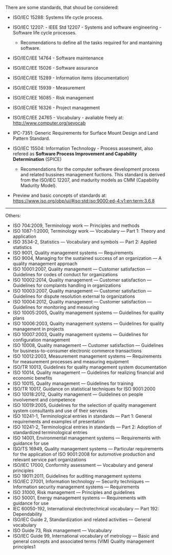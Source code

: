
There are some standards, that shoud be considered:

- ISO/IEC 15288: Systems life cycle process.
- ISO/IEC 12207: - IEEE Std 12207 - Systems and software engineering - Software life cycle processes.
  - Recomendations to define all the tasks required for and mantaining software.
- ISO/IEC/IEE 14764 - Software maintenance
- ISO/IEC/IEE 15026 - Software assurance
- ISO/IEC/IEE 15289 - Information items (documentation)
- ISO/IEC/IEE 15939 - Measurement
- ISO/IEC/IEE 16085 - Risk management
- ISO/IEC/IEE 16326 - Project management
- ISO/IEC/IEE 24765 - Vocabulary - avaliable freely at: http://www.computer.org/sevocab
- IPC-7351: Generic Requirements for Surface Mount Design and Land Pattern Standard.
- ISO/IEC 15504: Information Technology - Process assesment, also refered as **Software Process Improvement and Capability Determination** (SPICE)
  - Recomendations for the computer software development process and related bussines management fuctions. This standard is derived from 
  the ISO/IEC 12207, and madurity models as CMM (Capability Madurity Model).

- Preview and basic concepts of standards at:   https://www.iso.org/obp/ui/#iso:std:iso:9000:ed-4:v1:en:term:3.6.8

-------------

Others:



 - ISO 704:2009, Terminology work — Principles and methods
 - ISO 1087-1:2000, Terminology work — Vocabulary — Part 1: Theory and application
 - ISO 3534-2, Statistics — Vocabulary and symbols — Part 2: Applied statistics
 - ISO 9001, Quality management systems — Requirements
 - ISO 9004, Managing for the sustained success of an organization — A quality management approach
 - ISO 10001:2007, Quality management — Customer satisfaction — Guidelines for codes of conduct for organizations
 - ISO 10002:2014, Quality management — Customer satisfaction — Guidelines for complaints handling in organizations
 - ISO 10003:2007, Quality management — Customer satisfaction — Guidelines for dispute resolution external to organizations
 - ISO 10004:2012, Quality management — Customer satisfaction — Guidelines for monitoring and measuring
 - ISO 10005:2005, Quality management systems — Guidelines for quality plans
 - ISO 10006:2003, Quality management systems — Guidelines for quality management in projects
 - ISO 10007:2003, Quality management systems — Guidelines for configuration management
 - ISO 10008, Quality management — Customer satisfaction — Guidelines for business-to-consumer electronic commerce transactions
 - ISO 10012:2003, Measurement management systems — Requirements for measurement processes and measuring equipment
 - ISO/TR 10013, Guidelines for quality management system documentation
 - ISO 10014, Quality management — Guidelines for realizing financial and economic benefits
 - ISO 10015, Quality management — Guidelines for training
 - ISO/TR 10017, Guidance on statistical techniques for ISO 9001:2000
 - ISO 10018:2012, Quality management — Guidelines on people involvement and competence
 - ISO 10019:2005, Guidelines for the selection of quality management system consultants and use of their services
 - ISO 10241-1, Terminological entries in standards — Part 1: General requirements and examples of presentation
 - ISO 10241-2, Terminological entries in standards — Part 2: Adoption of standardized terminological entries
 - ISO 14001, Environmental management systems — Requirements with guidance for use
 - ISO/TS 16949, Quality management systems — Particular requirements for the application of ISO 9001:2008 for automotive production and relevant service part organizations
 - ISO/IEC 17000, Conformity assessment — Vocabulary and general principles
 - ISO 19011:2011, Guidelines for auditing management systems
 - ISO/IEC 27001, Information technology — Security techniques — Information security management systems — Requirements
 - ISO 31000, Risk management — Principles and guidelines
 - ISO 50001, Energy management systems — Requirements with guidance for use
 - IEC 60050-192, International electrotechnical vocabulary — Part 192: Dependability
 - ISO/IEC Guide 2, Standardization and related activities — General vocabulary
 - ISO Guide 73, Risk management — Vocabulary
 - ISO/IEC Guide 99, International vocabulary of metrology — Basic and general concepts and associated terms (VIM)
 Quality management principles1
